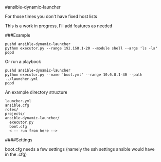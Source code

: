 #ansible-dynamic-launcher

For those times you don't have fixed host lists

This is a work in progress, I'll add features as needed

###Example

```
pushd ansible-dynamic-launcher
python executor.py --range 192.168.1-20 --module shell --args 'ls -la'
popd
```

Or run a playbook

```
pushd ansible-dynamic-launcher
python executor.py --name 'boot.yml' --range 10.0.0.1-40 --path ../launcher.yml
popd
```

An example directory structure

```
launcher.yml
ansible.cfg
roles/
projects/
ansible-dynamic-launcher/
  executor.py
  boot.cfg
  < -- run from here --> 
```


####Settings

boot.cfg needs a few settings (namely the ssh settings ansible would have in the .cfg)
